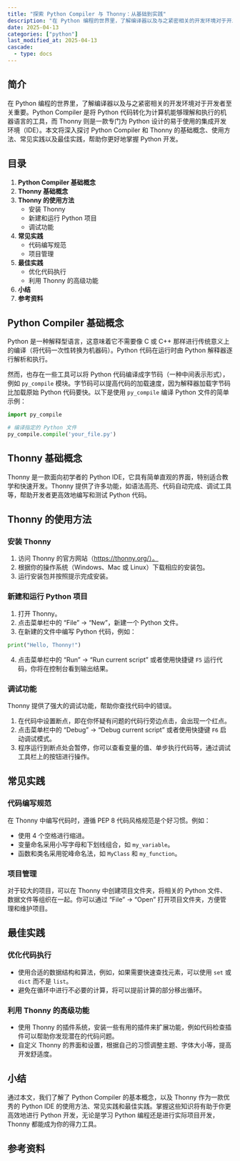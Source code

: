 ```yaml
---
title: "探索 Python Compiler 与 Thonny：从基础到实践"
description: "在 Python 编程的世界里，了解编译器以及与之紧密相关的开发环境对于开发者至关重要。Python Compiler 是将 Python 代码转化为计算机能够理解和执行的机器语言的工具，而 Thonny 则是一款专门为 Python 设计的易于使用的集成开发环境（IDE）。本文将深入探讨 Python Compiler 和 Thonny 的基础概念、使用方法、常见实践以及最佳实践，帮助你更好地掌握 Python 开发。"
date: 2025-04-13
categories: ["python"]
last_modified_at: 2025-04-13
cascade:
  - type: docs
---
```



## 简介
在 Python 编程的世界里，了解编译器以及与之紧密相关的开发环境对于开发者至关重要。Python Compiler 是将 Python 代码转化为计算机能够理解和执行的机器语言的工具，而 Thonny 则是一款专门为 Python 设计的易于使用的集成开发环境（IDE）。本文将深入探讨 Python Compiler 和 Thonny 的基础概念、使用方法、常见实践以及最佳实践，帮助你更好地掌握 Python 开发。

<!-- more -->
## 目录
1. **Python Compiler 基础概念**
2. **Thonny 基础概念**
3. **Thonny 的使用方法**
    - 安装 Thonny
    - 新建和运行 Python 项目
    - 调试功能
4. **常见实践**
    - 代码编写规范
    - 项目管理
5. **最佳实践**
    - 优化代码执行
    - 利用 Thonny 的高级功能
6. **小结**
7. **参考资料**

## Python Compiler 基础概念
Python 是一种解释型语言，这意味着它不需要像 C 或 C++ 那样进行传统意义上的编译（将代码一次性转换为机器码）。Python 代码在运行时由 Python 解释器逐行解析和执行。

然而，也存在一些工具可以将 Python 代码编译成字节码（一种中间表示形式），例如 `py_compile` 模块。字节码可以提高代码的加载速度，因为解释器加载字节码比加载原始 Python 代码要快。以下是使用 `py_compile` 编译 Python 文件的简单示例：

```python
import py_compile

# 编译指定的 Python 文件
py_compile.compile('your_file.py')
```

## Thonny 基础概念
Thonny 是一款面向初学者的 Python IDE，它具有简单直观的界面，特别适合教学和快速开发。Thonny 提供了许多功能，如语法高亮、代码自动完成、调试工具等，帮助开发者更高效地编写和测试 Python 代码。

## Thonny 的使用方法

### 安装 Thonny
1. 访问 Thonny 的官方网站（https://thonny.org/）。
2. 根据你的操作系统（Windows、Mac 或 Linux）下载相应的安装包。
3. 运行安装包并按照提示完成安装。

### 新建和运行 Python 项目
1. 打开 Thonny。
2. 点击菜单栏中的 “File” -> “New”，新建一个 Python 文件。
3. 在新建的文件中编写 Python 代码，例如：

```python
print("Hello, Thonny!")
```

4. 点击菜单栏中的 “Run” -> “Run current script” 或者使用快捷键 `F5` 运行代码，你将在控制台看到输出结果。

### 调试功能
Thonny 提供了强大的调试功能，帮助你查找代码中的错误。
1. 在代码中设置断点，即在你怀疑有问题的代码行旁边点击，会出现一个红点。
2. 点击菜单栏中的 “Debug” -> “Debug current script” 或者使用快捷键 `F6` 启动调试模式。
3. 程序运行到断点处会暂停，你可以查看变量的值、单步执行代码等，通过调试工具栏上的按钮进行操作。

## 常见实践

### 代码编写规范
在 Thonny 中编写代码时，遵循 PEP 8 代码风格规范是个好习惯。例如：
 - 使用 4 个空格进行缩进。
 - 变量命名采用小写字母和下划线组合，如 `my_variable`。
 - 函数和类名采用驼峰命名法，如 `MyClass` 和 `my_function`。

### 项目管理
对于较大的项目，可以在 Thonny 中创建项目文件夹，将相关的 Python 文件、数据文件等组织在一起。你可以通过 “File” -> “Open” 打开项目文件夹，方便管理和维护项目。

## 最佳实践

### 优化代码执行
 - 使用合适的数据结构和算法，例如，如果需要快速查找元素，可以使用 `set` 或 `dict` 而不是 `list`。
 - 避免在循环中进行不必要的计算，将可以提前计算的部分移出循环。

### 利用 Thonny 的高级功能
 - 使用 Thonny 的插件系统，安装一些有用的插件来扩展功能，例如代码检查插件可以帮助你发现潜在的代码问题。
 - 自定义 Thonny 的界面和设置，根据自己的习惯调整主题、字体大小等，提高开发舒适度。

## 小结
通过本文，我们了解了 Python Compiler 的基本概念，以及 Thonny 作为一款优秀的 Python IDE 的使用方法、常见实践和最佳实践。掌握这些知识将有助于你更高效地进行 Python 开发，无论是学习 Python 编程还是进行实际项目开发，Thonny 都能成为你的得力工具。

## 参考资料